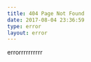 ```yaml
---
title: 404 Page Not Found
date: 2017-08-04 23:36:59
type: error
layout: error
---
```


errorrrrrrrrrr
